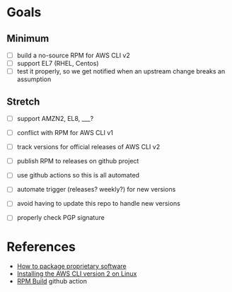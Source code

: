 # Goals

## Minimum

- [ ] build a no-source RPM for AWS CLI v2
- [ ] support EL7 (RHEL, Centos)
- [ ] test it properly, so we get notified when an upstream change breaks an assumption

## Stretch

- [ ] support AMZN2, EL8, ___?
- [ ] conflict with RPM for AWS CLI v1
- [ ] track versions for official releases of AWS CLI v2
- [ ] publish RPM to releases on github project
- [ ] use github actions so this is all automated
- [ ] automate trigger (releases? weekly?) for new versions
- [ ] avoid having to update this repo to handle new versions
- [ ] properly check PGP signature


# References

* [How to package proprietary software](https://developers.redhat.com/blog/2014/12/10/how-to-package-proprietary-software/)
* [Installing the AWS CLI version 2 on Linux](https://docs.aws.amazon.com/cli/latest/userguide/install-cliv2-linux.html)
* [RPM Build](https://github.com/marketplace/actions/rpm-build) github action
